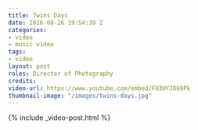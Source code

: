 ```yaml
---
title: Twins Days
date: 2016-08-26 19:54:39 Z
categories:
- video
- music video
tags:
- video
layout: post
roles: Director of Photography
credits: 
video-url: https://www.youtube.com/embed/FU3UYJD69Pk
thumbnail-image: "/images/twins-days.jpg"
---
```


{% include _video-post.html %}
